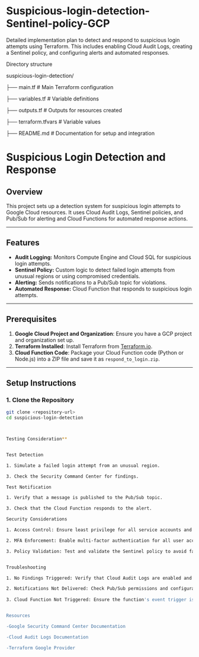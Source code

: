 # Suspicious-login-detection-Sentinel-policy-GCP
Detailed implementation plan to detect and respond to suspicious login attempts using Terraform. This includes enabling Cloud Audit Logs, creating a Sentinel policy, and configuring alerts and automated responses.

Directory structure

suspicious-login-detection/

├── main.tf           # Main Terraform configuration

├── variables.tf      # Variable definitions

├── outputs.tf        # Outputs for resources created

├── terraform.tfvars  # Variable values

├── README.md         # Documentation for setup and integration




# Suspicious Login Detection and Response

## Overview
This project sets up a detection system for suspicious login attempts to Google Cloud resources. It uses Cloud Audit Logs, Sentinel policies, and Pub/Sub for alerting and Cloud Functions for automated response actions.

---

## Features
- **Audit Logging:** Monitors Compute Engine and Cloud SQL for suspicious login attempts.
- **Sentinel Policy:** Custom logic to detect failed login attempts from unusual regions or using compromised credentials.
- **Alerting:** Sends notifications to a Pub/Sub topic for violations.
- **Automated Response:** Cloud Function that responds to suspicious login attempts.

---

## Prerequisites
1. **Google Cloud Project and Organization**: Ensure you have a GCP project and organization set up.
2. **Terraform Installed**: Install Terraform from [Terraform.io](https://www.terraform.io/downloads).
3. **Cloud Function Code**: Package your Cloud Function code (Python or Node.js) into a ZIP file and save it as `respond_to_login.zip`.

---

## Setup Instructions

### 1. Clone the Repository

```bash
git clone <repository-url>
cd suspicious-login-detection



Testing Consideration**


Test Detection

1. Simulate a failed login attempt from an unusual region.

3. Check the Security Command Center for findings.

Test Notification

1. Verify that a message is published to the Pub/Sub topic.

3. Check that the Cloud Function responds to the alert.

Security Considerations

1. Access Control: Ensure least privilege for all service accounts and roles.

2. MFA Enforcement: Enable multi-factor authentication for all user accounts.

3. Policy Validation: Test and validate the Sentinel policy to avoid false positives.


Troubleshooting

1. No Findings Triggered: Verify that Cloud Audit Logs are enabled and log entries match the policy query.

2. Notifications Not Delivered: Check Pub/Sub permissions and configurations.
  
3. Cloud Function Not Triggered: Ensure the function's event trigger is correctly linked to the Pub/Sub topic.


Resources

-Google Security Command Center Documentation

-Cloud Audit Logs Documentation

-Terraform Google Provider


